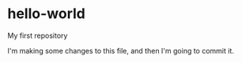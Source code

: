 # hello-world
My first repository

I'm making some changes to this file, and then I'm going to commit it.

